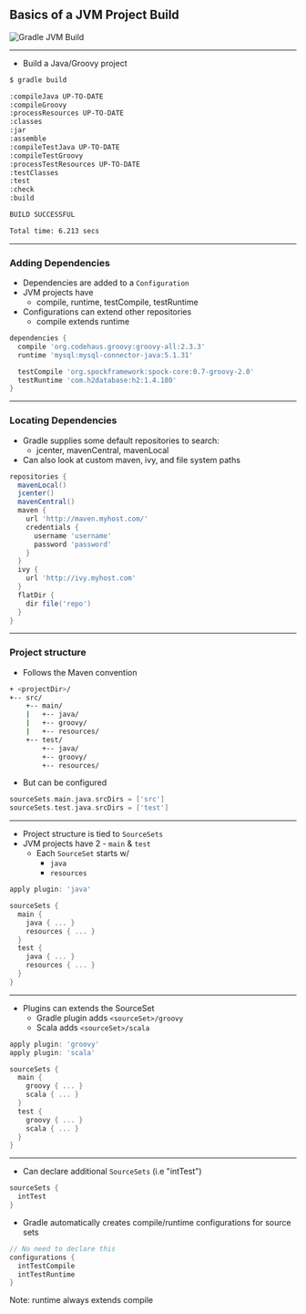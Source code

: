 ## Basics of a JVM Project Build

![Gradle JVM Build](images/gradle-build.jpg)

----

* Build a Java/Groovy project

```bash
$ gradle build
```

```bash
:compileJava UP-TO-DATE
:compileGroovy
:processResources UP-TO-DATE
:classes
:jar
:assemble
:compileTestJava UP-TO-DATE
:compileTestGroovy
:processTestResources UP-TO-DATE
:testClasses
:test
:check
:build

BUILD SUCCESSFUL

Total time: 6.213 secs
```

----

### Adding Dependencies

* Dependencies are added to a `Configuration`
* JVM projects have
  * compile, runtime, testCompile, testRuntime
* Configurations can extend other repositories
  * compile extends runtime

```groovy
dependencies {
  compile 'org.codehaus.groovy:groovy-all:2.3.3'
  runtime 'mysql:mysql-connector-java:5.1.31'

  testCompile 'org.spockframework:spock-core:0.7-groovy-2.0'
  testRuntime 'com.h2database:h2:1.4.180'
}
```

----

### Locating Dependencies

* Gradle supplies some default repositories to search:
  * jcenter, mavenCentral, mavenLocal
* Can also look at custom maven, ivy, and file system paths

```groovy
repositories {
  mavenLocal()
  jcenter()
  mavenCentral()
  maven {
    url 'http://maven.myhost.com/'
    credentials {
      username 'username'
      password 'password'
    }
  }
  ivy {
    url 'http://ivy.myhost.com'
  }
  flatDir {
    dir file('repo')
  }
}
```

----

### Project structure

* Follows the Maven convention

```bash
+ <projectDir>/
+-- src/
    +-- main/
    |   +-- java/
    |   +-- groovy/
    |   +-- resources/
    +-- test/
        +-- java/
        +-- groovy/
        +-- resources/
```

* But can be configured

```groovy
sourceSets.main.java.srcDirs = ['src']
sourceSets.test.java.srcDirs = ['test']
```

----

* Project structure is tied to `SourceSets`
* JVM projects have 2 - `main` & `test`
  * Each `SourceSet` starts w/
    * `java`
    * `resources`

```groovy
apply plugin: 'java'

sourceSets {
  main {
    java { ... }
    resources { ... }
  }
  test {
    java { ... }
    resources { ... }
  }
}
```

----

* Plugins can extends the SourceSet
  * Gradle plugin adds `<sourceSet>/groovy`
  * Scala adds `<sourceSet>/scala`

```groovy
apply plugin: 'groovy'
apply plugin: 'scala'

sourceSets {
  main {
    groovy { ... }
    scala { ... }
  }
  test {
    groovy { ... }
    scala { ... }
  }
}
```

----

* Can declare additional `SourceSets` (i.e "intTest")

```groovy
sourceSets {
  intTest
}
```

* Gradle automatically creates compile/runtime configurations for source sets

```groovy
// No need to declare this
configurations {
  intTestCompile
  intTestRuntime
}
```

Note: runtime always extends compile
